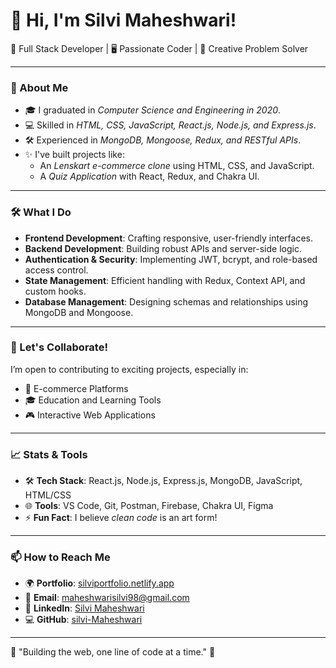 # 👋 Hi, I'm Silvi Maheshwari!

🚀 Full Stack Developer | 🖥️ Passionate Coder | 🎨 Creative Problem Solver

---

### 🌟 About Me
- 🎓 I graduated in *Computer Science and Engineering in 2020*.
- 💻 Skilled in *HTML, CSS, JavaScript, React.js, Node.js, and Express.js*.
- 🛠️ Experienced in *MongoDB, Mongoose, Redux, and RESTful APIs*.
- ✨ I've built projects like:
  - An *Lenskart e-commerce clone* using HTML, CSS, and JavaScript.
  - A *Quiz Application* with React, Redux, and Chakra UI.

---

### 🛠️ What I Do
- **Frontend Development**: Crafting responsive, user-friendly interfaces.
- **Backend Development**: Building robust APIs and server-side logic.
- **Authentication & Security**: Implementing JWT, bcrypt, and role-based access control.
- **State Management**: Efficient handling with Redux, Context API, and custom hooks.
- **Database Management**: Designing schemas and relationships using MongoDB and Mongoose.

---

### 📌 Let's Collaborate!
I’m open to contributing to exciting projects, especially in:
- 🛒 E-commerce Platforms
- 🎓 Education and Learning Tools
- 🎮 Interactive Web Applications

---

### 📈 Stats & Tools
- 🛠️ **Tech Stack**: React.js, Node.js, Express.js, MongoDB, JavaScript, HTML/CSS
- 🌐 **Tools**: VS Code, Git, Postman, Firebase, Chakra UI, Figma
- ⚡ **Fun Fact**: I believe *clean code* is an art form!

---

### 📫 How to Reach Me
- 🌍 **Portfolio**: [silviportfolio.netlify.app](https://silviportfolio.netlify.app/)
- 📧 **Email**: [maheshwarisilvi98@gmail.com](mailto:maheshwarisilvi98@gmail.com)
- 💼 **LinkedIn**: [Silvi Maheshwari](https://www.linkedin.com/in/silvi-maheshwari-888b5b315/)
- 💻 **GitHub**: [silvi-Maheshwari](https://github.com/silvi-Maheshwari)

---

🌟 "Building the web, one line of code at a time." 🌟
